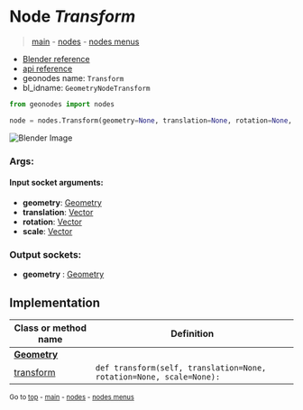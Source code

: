 # Node *Transform*

> [main](../index.md) - [nodes](nodes.md) - [nodes menus](nodes_menus.md)

- [Blender reference](https://docs.blender.org/manual/en/latest/modeling/geometry_nodes/geometry/transform.html)
- [api reference](https://docs.blender.org/api/current/bpy.types.GeometryNodeTransform.html)
- geonodes name: `Transform`
- bl_idname: `GeometryNodeTransform`

```python
from geonodes import nodes

node = nodes.Transform(geometry=None, translation=None, rotation=None, scale=None)
```

![Blender Image](https://docs.blender.org/manual/en/latest/_images/node-types_GeometryNodeTransform.webp)

### Args:

#### Input socket arguments:

- **geometry**: [Geometry](Geometry.md)
- **translation**: [Vector](Vector.md)
- **rotation**: [Vector](Vector.md)
- **scale**: [Vector](Vector.md)

### Output sockets:

- **geometry** : [Geometry](Geometry.md)

## Implementation

| Class or method name | Definition |
|----------------------|------------|
| **[Geometry](Geometry.md)** |
| [transform](Geometry.md#transform) | `def transform(self, translation=None, rotation=None, scale=None):` |

<sub>Go to [top](#node-Transform) - [main](../index.md) - [nodes](nodes.md) - [nodes menus](nodes_menus.md)</sub>


